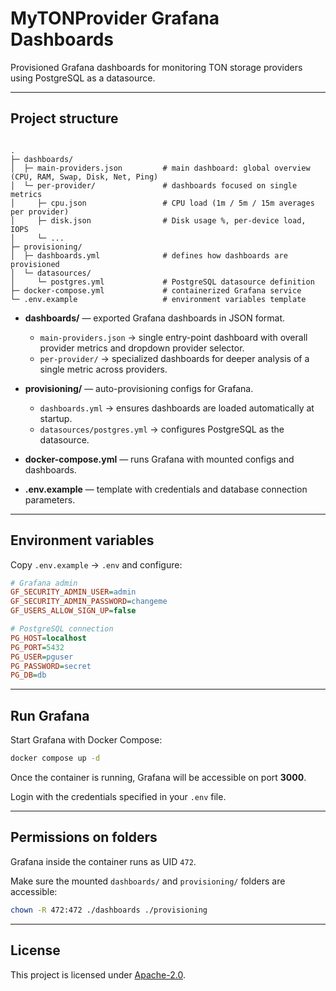 # MyTONProvider Grafana Dashboards

Provisioned Grafana dashboards for monitoring TON storage providers using PostgreSQL as a datasource.  

---

## Project structure

```

.
├─ dashboards/
│  ├─ main-providers.json         # main dashboard: global overview (CPU, RAM, Swap, Disk, Net, Ping)
│  └─ per-provider/               # dashboards focused on single metrics
│     ├─ cpu.json                 # CPU load (1m / 5m / 15m averages per provider)
│     ├─ disk.json                # Disk usage %, per-device load, IOPS
│     └─ ...
├─ provisioning/
│  ├─ dashboards.yml              # defines how dashboards are provisioned
│  └─ datasources/
│     └─ postgres.yml             # PostgreSQL datasource definition
├─ docker-compose.yml             # containerized Grafana service
└─ .env.example                   # environment variables template

````

- **dashboards/** — exported Grafana dashboards in JSON format.  
  - `main-providers.json` → single entry-point dashboard with overall provider metrics and dropdown provider selector.  
  - `per-provider/` → specialized dashboards for deeper analysis of a single metric across providers.  

- **provisioning/** — auto-provisioning configs for Grafana.  
  - `dashboards.yml` → ensures dashboards are loaded automatically at startup.  
  - `datasources/postgres.yml` → configures PostgreSQL as the datasource.  

- **docker-compose.yml** — runs Grafana with mounted configs and dashboards.  
- **.env.example** — template with credentials and database connection parameters.

---

## Environment variables

Copy `.env.example` → `.env` and configure:

```ini
# Grafana admin
GF_SECURITY_ADMIN_USER=admin
GF_SECURITY_ADMIN_PASSWORD=changeme
GF_USERS_ALLOW_SIGN_UP=false

# PostgreSQL connection
PG_HOST=localhost
PG_PORT=5432
PG_USER=pguser
PG_PASSWORD=secret
PG_DB=db
````

---

## Run Grafana

Start Grafana with Docker Compose:

```bash
docker compose up -d
````

Once the container is running, Grafana will be accessible on port **3000**.

Login with the credentials specified in your `.env` file.

---

## Permissions on folders

Grafana inside the container runs as UID `472`.

Make sure the mounted `dashboards/` and `provisioning/` folders are accessible:

```bash
chown -R 472:472 ./dashboards ./provisioning
```

---

## License

This project is licensed under [Apache-2.0](LICENSE).
